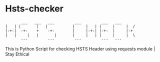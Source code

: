 # Hsts-checker
```
       ___   ___   ___         ___         ___   ___        
|   | |       |   |           |     |   | |     |     |  /  
|-+-|  -+-    +    -+-        |     |-+-| |-+-  |     |-+   
|   |     |   |       |       |     |   | |     |     |  \  
       ---         ---         ---         ---   ---        
```

This is Python Script for checking HSTS Header using requests module | Stay Ethical
